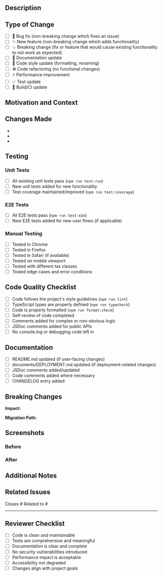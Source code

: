 ## Description

<!-- Provide a brief description of the changes in this PR -->

## Type of Change

<!-- Mark the relevant option with an 'x' -->

- [ ] 🐛 Bug fix (non-breaking change which fixes an issue)
- [ ] ✨ New feature (non-breaking change which adds functionality)
- [ ] 💥 Breaking change (fix or feature that would cause existing functionality to not work as expected)
- [ ] 📝 Documentation update
- [ ] 🎨 Code style update (formatting, renaming)
- [ ] ♻️ Code refactoring (no functional changes)
- [ ] ⚡ Performance improvement
- [ ] ✅ Test update
- [ ] 🔧 Build/CI update

## Motivation and Context

<!-- Why is this change required? What problem does it solve? -->
<!-- If it fixes an open issue, please link to the issue here -->

## Changes Made

<!-- List the specific changes made in this PR -->

-
-
-

## Testing

<!-- Describe the tests you ran to verify your changes -->
<!-- Provide instructions so reviewers can reproduce -->

### Unit Tests

- [ ] All existing unit tests pass (`npm run test:run`)
- [ ] New unit tests added for new functionality
- [ ] Test coverage maintained/improved (`npm run test:coverage`)

### E2E Tests

- [ ] All E2E tests pass (`npm run test:e2e`)
- [ ] New E2E tests added for new user flows (if applicable)

### Manual Testing

- [ ] Tested in Chrome
- [ ] Tested in Firefox
- [ ] Tested in Safari (if available)
- [ ] Tested on mobile viewport
- [ ] Tested with different tax classes
- [ ] Tested edge cases and error conditions

## Code Quality Checklist

<!-- Mark completed items with an 'x' -->

- [ ] Code follows the project's style guidelines (`npm run lint`)
- [ ] TypeScript types are properly defined (`npm run typecheck`)
- [ ] Code is properly formatted (`npm run format:check`)
- [ ] Self-review of code completed
- [ ] Comments added for complex or non-obvious logic
- [ ] JSDoc comments added for public APIs
- [ ] No console.log or debugging code left in

## Documentation

<!-- Mark completed items with an 'x' -->

- [ ] README.md updated (if user-facing changes)
- [ ] documents/DEPLOYMENT.md updated (if deployment-related changes)
- [ ] JSDoc comments added/updated
- [ ] Code comments added where necessary
- [ ] CHANGELOG entry added

## Breaking Changes

<!-- If this is a breaking change, describe the impact and migration path -->
<!-- Otherwise, remove this section -->

**Impact:**

<!-- What will break? -->

**Migration Path:**

<!-- How should users update their code/config? -->

## Screenshots

<!-- If applicable, add screenshots to help explain your changes -->
<!-- Delete this section if not applicable -->

### Before

<!-- Screenshot of the UI before changes -->

### After

<!-- Screenshot of the UI after changes -->

## Additional Notes

<!-- Any additional information that reviewers should know -->

## Related Issues

<!-- Link to related issues/PRs -->

Closes #
Related to #

---

## Reviewer Checklist

<!-- For reviewers - do not modify unless you are reviewing -->

- [ ] Code is clean and maintainable
- [ ] Tests are comprehensive and meaningful
- [ ] Documentation is clear and complete
- [ ] No security vulnerabilities introduced
- [ ] Performance impact is acceptable
- [ ] Accessibility not degraded
- [ ] Changes align with project goals
